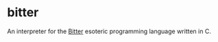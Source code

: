 # bitter

An interpreter for the [Bitter](https://esolangs.org/wiki/Bitter) esoteric
programming language written in C.
